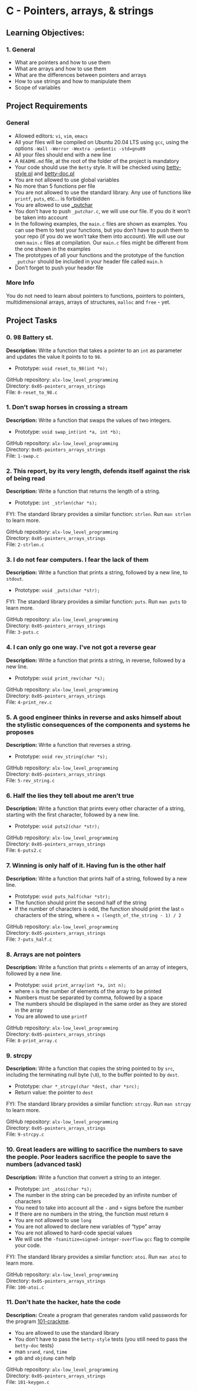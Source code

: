 # C - Pointers, arrays, & strings

## Learning Objectives:
### 1. General
- What are pointers and how to use them
- What are arrays and how to use them
- What are the differences between pointers and arrays
- How to use strings and how to manipulate them
- Scope of variables

## Project Requirements
### General
- Allowed editors: `vi`, `vim`, `emacs`
- All your files will be compiled on Ubuntu 20.04 LTS using `gcc`, using the options `-Wall -Werror -Wextra -pedantic -std=gnu89`
- All your files should end with a new line
- A `README.md` file, at the root of the folder of the project is mandatory
- Your code should use the `Betty` style. It will be checked using [betty-style.pl](https://github.com/holbertonschool/Betty/blob/master/betty-style.pl) and [betty-doc.pl](https://github.com/holbertonschool/Betty/blob/master/betty-doc.pl)
- You are not allowed to use global variables
- No more than 5 functions per file
- You are not allowed to use the standard library. Any use of functions like `printf`, `puts`, etc… is forbidden
- You are allowed to use [\_putchar](https://github.com/holbertonschool/_putchar.c/blob/master/_putchar.c)
- You don’t have to push `_putchar.c`, we will use our file. If you do it won’t be taken into account
- In the following examples, the `main.c` files are shown as examples. You can use them to test your functions, but you don’t have to push them to your repo (if you do we won’t take them into account). We will use our own `main.c` files at compilation. Our `main.c` files might be different from the one shown in the examples
- The prototypes of all your functions and the prototype of the function `_putchar` should be included in your header file called `main.h`
- Don’t forget to push your header file

### More Info
You do not need to learn about pointers to functions, pointers to pointers, multidimensional arrays, arrays of structures, `malloc` and `free` - yet.

## Project Tasks
### 0. 98 Battery st.
**Description:** Write a function that takes a pointer to an `int` as parameter and updates the value it points to to `98`.
- Prototype: `void reset_to_98(int *n);`

GitHub repository: `alx-low_level_programming` <br>
Directory: `0x05-pointers_arrays_strings` <br>
File: `0-reset_to_98.c` <br>

### 1. Don't swap horses in crossing a stream
**Description:** Write a function that swaps the values of two integers.
- Prototype: `void swap_int(int *a, int *b);`

GitHub repository: `alx-low_level_programming` <br>
Directory: `0x05-pointers_arrays_strings` <br>
File: `1-swap.c` <br>

### 2. This report, by its very length, defends itself against the risk of being read
**Description:** Write a function that returns the length of a string.
- Prototype: `int _strlen(char *s);`

FYI: The standard library provides a similar function: `strlen`. Run `man strlen` to learn more.

GitHub repository: `alx-low_level_programming` <br>
Directory: `0x05-pointers_arrays_strings` <br>
File: `2-strlen.c` <br>

### 3. I do not fear computers. I fear the lack of them
**Description:** Write a function that prints a string, followed by a new line, to `stdout`.
- Prototype: `void _puts(char *str);`

FYI: The standard library provides a similar function: `puts`. Run `man puts` to learn more.

GitHub repository: `alx-low_level_programming` <br>
Directory: `0x05-pointers_arrays_strings` <br>
File: `3-puts.c` <br>

### 4. I can only go one way. I've not got a reverse gear
**Description:** Write a function that prints a string, in reverse, followed by a new line.
- Prototype: `void print_rev(char *s);`

GitHub repository: `alx-low_level_programming` <br>
Directory: `0x05-pointers_arrays_strings` <br>
File: `4-print_rev.c` <br>

### 5. A good engineer thinks in reverse and asks himself about the stylistic consequences of the components and systems he proposes
**Description:** Write a function that reverses a string.
- Prototype: `void rev_string(char *s);`

GitHub repository: `alx-low_level_programming` <br>
Directory: `0x05-pointers_arrays_strings` <br>
File: `5-rev_string.c` <br>

### 6. Half the lies they tell about me aren't true
**Description:** Write a function that prints every other character of a string, starting with the first character, followed by a new line.
- Prototype: `void puts2(char *str);`

GitHub repository: `alx-low_level_programming` <br>
Directory: `0x05-pointers_arrays_strings` <br>
File: `6-puts2.c` <br>

### 7. Winning is only half of it. Having fun is the other half
**Description:** Write a function that prints half of a string, followed by a new line.
- Prototype: `void puts_half(char *str);`
- The function should print the second half of the string
- If the number of characters is odd, the function should print the last `n` characters of the string, where `n = (length_of_the_string - 1) / 2`

GitHub repository: `alx-low_level_programming` <br>
Directory: `0x05-pointers_arrays_strings` <br>
File: `7-puts_half.c` <br>

### 8. Arrays are not pointers
**Description:** Write a function that prints `n` elements of an array of integers, followed by a new line.
- Prototype: `void print_array(int *a, int n);`
- where `n` is the number of elements of the array to be printed
- Numbers must be separated by comma, followed by a space
- The numbers should be displayed in the same order as they are stored in the array
- You are allowed to use `printf`

GitHub repository: `alx-low_level_programming` <br>
Directory: `0x05-pointers_arrays_strings` <br>
File: `8-print_array.c` <br>

### 9. strcpy
**Description:** Write a function that copies the string pointed to by `src`, including the terminating null byte (`\0`), to the buffer pointed to by `dest`.
- Prototype: `char *_strcpy(char *dest, char *src);`
- Return value: the pointer to `dest`

FYI: The standard library provides a similar function: `strcpy`. Run `man strcpy` to learn more.

GitHub repository: `alx-low_level_programming` <br>
Directory: `0x05-pointers_arrays_strings` <br>
File: `9-strcpy.c` <br>

### 10. Great leaders are willing to sacrifice the numbers to save the people. Poor leaders sacrifice the people to save the numbers (advanced task)
**Description:** Write a function that convert a string to an integer.
- Prototype: `int _atoi(char *s);`
- The number in the string can be preceded by an infinite number of characters
- You need to take into account all the `-` and `+` signs before the number
- If there are no numbers in the string, the function must return `0`
- You are not allowed to use `long`
- You are not allowed to declare new variables of “type” array
- You are not allowed to hard-code special values
- We will use the `-fsanitize=signed-integer-overflow` `gcc` flag to compile your code.

FYI: The standard library provides a similar function: `atoi`. Run `man atoi` to learn more.

GitHub repository: `alx-low_level_programming` <br>
Directory: `0x05-pointers_arrays_strings` <br>
File: `100-atoi.c` <br>

### 11. Don't hate the hacker, hate the code
**Description:** Create a program that generates random valid passwords for the program [101-crackme](https://github.com/holbertonschool/0x04.c).
- You are allowed to use the standard library
- You don’t have to pass the `betty-style` tests (you still need to pass the `betty-doc` tests)
- man `srand`, `rand`, `time`
- `gdb` and `objdump` can help

GitHub repository: `alx-low_level_programming` <br>
Directory: `0x05-pointers_arrays_strings` <br>
File: `101-keygen.c` <br>
